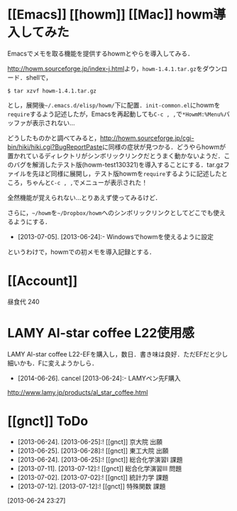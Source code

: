 # [[Emacs]] [[howm]] [[Mac]] howm導入してみた

Emacsでメモを取る機能を提供するhowmとやらを導入してみる．

<http://howm.sourceforge.jp/index-j.html>より，`howm-1.4.1.tar.gz`をダウンロード．shellで，

    $ tar xzvf howm-1.4.1.tar.gz

とし，展開後`~/.emacs.d/elisp/howm/`下に配置．`init-common.el`にhowmを`require`するよう記述したが，Emacsを再起動しても`C-c , ,`で`*HowmM:%Menu%`バッファが表示されない…

どうしたものかと調べてみると，<http://howm.sourceforge.jp/cgi-bin/hiki/hiki.cgi?BugReportPaste>に同様の症状が見つかる．どうやらhowmが置かれているディレクトリがシンボリックリンクだとうまく動かないようだ．このバグを解消したテスト版(howm-test130321)を導入することにする．tar.gzファイルを先ほど同様に展開し，テスト版howmを`require`するように記述したところ，ちゃんと`C-c , ,`でメニューが表示された！

全然機能が覚えられない…とりあえず使ってみるけど．

さらに，`~/howm`を`~/Dropbox/howm`へのシンボリックリンクとしてどこでも使えるようにする．

* [2013-07-05]. [2013-06-24]:- Windowsでhowmを使えるように設定

というわけで，howmでの初メモを導入記録とする．


# [[Account]]

昼食代 240


# LAMY Al-star coffee L22使用感

LAMY Al-star coffee L22-EFを購入し，数日．書き味は良好．ただEFだと少し細いかも．Fに変えようかしら．

* [2014-06-26]. cancel [2013-06-24]:- LAMYペン先F購入

<http://www.lamy.jp/products/al_star_coffee.html>


# [[gnct]] ToDo

* [2013-06-24]. [2013-06-25]:! [[gnct]] 京大院 出願
* [2013-06-25]. [2013-06-28]:! [[gnct]] 東工大院 出願
* [2013-06-24]. [2013-06-25]:! [[gnct]] 総合化学演習I 課題
* [2013-07-11]. [2013-07-12]:! [[gnct]] 総合化学演習III 問題
* [2013-07-02]. [2013-07-02]:! [[gnct]] 統計力学 課題
* [2013-07-12]. [2013-07-12]:! [[gnct]] 特殊関数 課題


[2013-06-24 23:27] 

